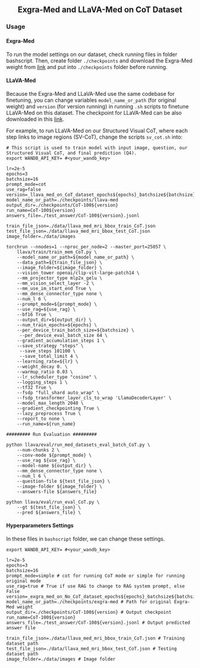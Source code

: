 <div align='center'>

## Exgra-Med and LLaVA-Med on CoT Dataset

</div>

### Usage

#### Exgra-Med
To run the model settings on our dataset, check running files in folder bashscript. Then, create folder ``./checkpoints`` and download the Exgra-Med weight from [link](https://exgra-med.github.io/) and put into ``./checkpoints`` folder before running.

#### LLaVA-Med
Because the Exgra-Med and LLaVA-Med use the same codebase for finetuning, you can change variables ``model_name_or_path`` (for original weight) and ``version`` (for version running) in running ``.sh`` scripts to finetune LLaVA-Med on this dataset. The checkpoint for LLaVA-Med can be also downloaded in this [link](https://exgra-med.github.io/).

For example, to run LLaVA-Med on our Structured Visual CoT, where each step links to image regions (SV-CoT), change the scripts ``sv_cot.sh`` into:

```Shell
# This script is used to train model with input image, question, our Structured Visual CoT, and final prediction (Q4).
export WANDB_API_KEY= #<your_wandb_key>

lr=2e-5
epochs=3
batchsize=16
prompt_mode=cot
use_rag=false
version=_llava_med_on_CoT_dataset_epochs${epochs}_batchsize${batchsize}_lr${lr}_prompt_mode_${prompt_mode}_useRAG${use_rag}
model_name_or_path=./checkpoints/llava-med
output_dir=./checkpoints/CoT-100${version}
run_name=CoT-100${version}
answers_file=./test_answer/CoT-100${version}.jsonl

train_file_json=./data/llava_med_mri_bbox_train_CoT.json
test_file_json=./data/llava_med_mri_bbox_test_CoT.json
image_folder=./data/images

torchrun --nnodes=1 --nproc_per_node=2 --master_port=25057 \
    llava/train/train_mem_CoT.py \
    --model_name_or_path=${model_name_or_path} \
    --data_path=${train_file_json} \
    --image_folder=${image_folder} \
    --vision_tower openai/clip-vit-large-patch14 \
    --mm_projector_type mlp2x_gelu \
    --mm_vision_select_layer -2 \
    --mm_use_im_start_end True \
    --mm_dense_connector_type none \
    --num_l 6 \
    --prompt_mode=${prompt_mode} \
    --use_rag=${use_rag} \
    --bf16 True \
    --output_dir=${output_dir} \
    --num_train_epochs=${epochs} \
    --per_device_train_batch_size=${batchsize} \
     --per_device_eval_batch_size 64 \
    --gradient_accumulation_steps 1 \
    --save_strategy "steps" \
     --save_steps 101100 \
     --save_total_limit 4 \
    --learning_rate=${lr} \
    --weight_decay 0. \
    --warmup_ratio 0.03 \
    --lr_scheduler_type "cosine" \
    --logging_steps 1 \
    --tf32 True \
    --fsdp "full_shard auto_wrap" \
    --fsdp_transformer_layer_cls_to_wrap 'LlamaDecoderLayer' \
    --model_max_length 2048 \
    --gradient_checkpointing True \
    --lazy_preprocess True \
    --report_to none \
    --run_name=${run_name}

######### Run Evaluation #########

python llava/eval/run_med_datasets_eval_batch_CoT.py \
    --num-chunks 2 \
    --conv-mode ${prompt_mode} \
    --use_rag ${use_rag} \
    --model-name ${output_dir} \
    --mm_dense_connector_type none \
    --num_l 6 \
    --question-file ${test_file_json} \
    --image-folder ${image_folder} \
    --answers-file ${answers_file}

python llava/eval/run_eval_CoT.py \
    --gt ${test_file_json} \
    --pred ${answers_file} \
```

#### Hyperparameters Settings
In these files in ``bashscript`` folder, we can change these settings.
```Shell
export WANDB_API_KEY= #<your_wandb_key>

lr=2e-5
epochs=3
batchsize=16
prompt_mode=simple # cot for running CoT mode or simple for running original mode
use_rag=true # True if use RAG to change to RAG system prompt, else False
version=_exgra_med_on_No_CoT_dataset_epochs${epochs}_batchsize${batchsize}_lr${lr}_prompt_mode_${prompt_mode}_useRAG${use_rag}
model_name_or_path=./checkpoints/exgra-med # Path for original Exgra-Med weight
output_dir=./checkpoints/CoT-100${version} # Output checkpoint
run_name=CoT-100${version}
answers_file=./test_answer/CoT-100${version}.jsonl # Output predicted answer file

train_file_json=./data/llava_med_mri_bbox_train_CoT.json # Training dataset path
test_file_json=./data/llava_med_mri_bbox_test_CoT.json # Testing dataset path
image_folder=./data/images # Image folder
```
